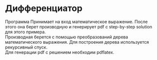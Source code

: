 # Дифференциатор  
Программа Принимает на вход математическое выражение. После этого она берет производную и генерирует pdf с step-by-step solution для этого примера.  
Производная берется с помощью преобразований дерева математического выражения. Для построения дерева используется рекурсивный спуск.  
Для генерации pdf с решением необходим pdflatex.